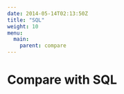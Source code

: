 ```yaml
---
date: 2014-05-14T02:13:50Z
title: "SQL"
weight: 10
menu:
  main:
    parent: compare
---
```


# Compare with SQL

